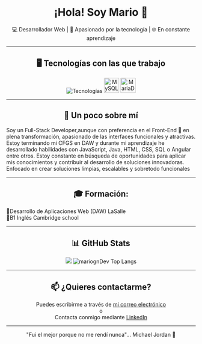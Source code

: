 <h1 align="center" border="none" >¡Hola! Soy Mario 👋</h1>
<p align="center" >💻 Desarrollador Web | 🧠 Apasionado por la tecnología | 🌐 En constante aprendizaje</p>

---

<div align="center">
  <h2 align="center">🖥️ Tecnologías con las que trabajo</h2>
  <img src="https://skillicons.dev/icons?i=html,css,js,ts,angular,nodejs,mongodb,php,laravel,git" alt="Tecnologías" />
  <img src="https://cdn.jsdelivr.net/gh/devicons/devicon/icons/mysql/mysql-original.svg" width="40" alt="MySQL" />
  <img src="https://cdn.jsdelivr.net/gh/devicons/devicon/icons/mariadb/mariadb-original.svg" width="40" alt="MariaDB" />
</div>

---

<h2 align="center">🚀 Un poco sobre mí </h2>
Soy un Full-Stack Developer,aunque con preferencia en el Front-End 🌟 en plena transformación, apasionado de las interfaces funcionales y atractivas. Estoy terminando mi CFGS en DAW y durante mi aprendizaje he desarrollado habilidades con JavaScript, Java, HTML, CSS, SQL o Angular entre otros. 
Estoy constante en búsqueda de oportunidades para aplicar mis conocimientos y contribuir al desarrollo de soluciones innovadoras.
Enfocado en crear soluciones limpias, escalables y sobretodo funcionales

---

<h2 align="center">🎓 Formación: </h2>
<div>
    <p>
      🔹Desarrollo de Aplicaciones Web (DAW) LaSalle<br>
      🔹B1  Inglés Cambridge school<br>
    </p>
</div>

---

<h2 align="center">📊 GitHub Stats</h2>
<div align="center">
  <img src="https://github-readme-stats.vercel.app/api?username=mariogarcia&show_icons=true&theme=default"/>
  <img
  alt="mariognDev Top Langs"
  src="https://github-readme-stats.vercel.app/api/top-langs/?username=mariognDev&show_icons=true&theme=transparent"
/>

</div>

---

<h2 align="center">📫 ¿Quieres contactarme? </h2>
<p align="center">
  Puedes escribirme a través de <a href="mailto:mariogn1987@gmail.com"> mi correo electrónico</a><br>
  o<br>
  Contacta conmigo mediante <a href="https://www.linkedin.com/in/skuetoDev/" target="_blank">LinkedIn</a>
</p>

---

<p align="center">"Fui el mejor porque no me rendí nunca"... Michael Jordan 💪</p>
